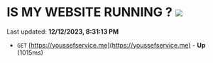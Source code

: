 # IS MY WEBSITE RUNNING ? [![](https://img.shields.io/static/v1?label=Sponsor&message=%E2%9D%A4&logo=GitHub&color=%23fe8e86)](https://github.com/sponsors/<username>)

Last updated: **12/12/2023, 8:31:13 PM**

- `GET` [https://youssefservice.me](https://youssefservice.me) - **Up** (1015ms)
